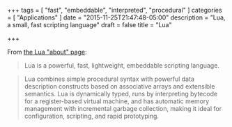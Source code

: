 +++
tags = [ "fast", "embeddable", "interpreted", "procedural" ]
categories = [ "Applications" ]
date = "2015-11-25T21:47:48-05:00"
description = "Lua, a small, fast scripting language"
draft = false
title = "Lua"

+++

From [the Lua "about" page](http://www.lua.org/about.html):

> Lua is a powerful, fast, lightweight, embeddable scripting language.

> Lua combines simple procedural syntax with powerful data description constructs based on associative arrays and extensible semantics. Lua is dynamically typed, runs by interpreting bytecode for a register-based virtual machine, and has automatic memory management with incremental garbage collection, making it ideal for configuration, scripting, and rapid prototyping. 


